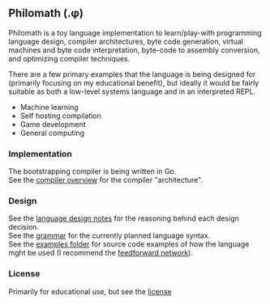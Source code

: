  Philomath (.φ)
----------------
Philomath is a toy language implementation to learn/play-with programming
language design, compiler architectures, byte code generation, virtual machines
and byte code interpretation, byte-code to assembly conversion, and optimizing
compiler techniques.

There are a few primary examples that the language is being designed for
(primarily focusing on my educational benefit), but ideally it would be fairly
suitable as both a low-level systems language and in an interpreted REPL.

 * Machine learning
 * Self hosting compilation
 * Game development
 * General computing

### Implementation
The bootstrapping compiler is being written in Go.  
See the [compiler overview](compiler.md) for the compiler "architecture".  

### Design
See the [language design notes](notes.md) for the reasoning behind each design decision.  
See the [grammar](grammar.ebnf) for the currently planned language syntax.  
See the [examples folder](examples) for source code examples of how the language
mght be used (I recommend the [feedforward network](examples/feedforward.phi)).  

### License
Primarily for educational use,
but see the [license](license.txt)
